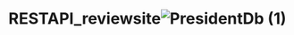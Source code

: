# RESTAPI_reviewsite![PresidentDb (1)](https://user-images.githubusercontent.com/87656480/221795494-825c21f3-8640-4db3-8c75-36496674e963.png)
